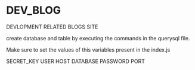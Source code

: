# DEV_BLOG
DEVLOPMENT RELATED BLOGS SITE


create database and table by executing the commands in the querysql file.

Make sure to set the values of this variables present in the index.js

SECRET_KEY
USER
HOST
DATABASE
PASSWORD
PORT
